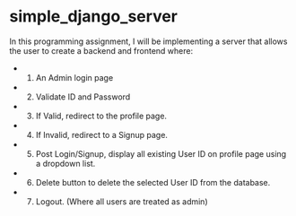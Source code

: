 # simple_django_server
In this programming assignment, I will be implementing a server that allows the user to create a backend and frontend where:
- 1.  An Admin login page 
- 2.  Validate ID and Password 
- 3.  If Valid, redirect to the profile page. 
- 4.  If Invalid, redirect to a Signup page. 
- 5.  Post Login/Signup, display all existing User ID on profile page using a dropdown list. 
- 6.  Delete button to delete the selected User ID from the database. 
- 7.  Logout. (Where all users are treated as admin)
